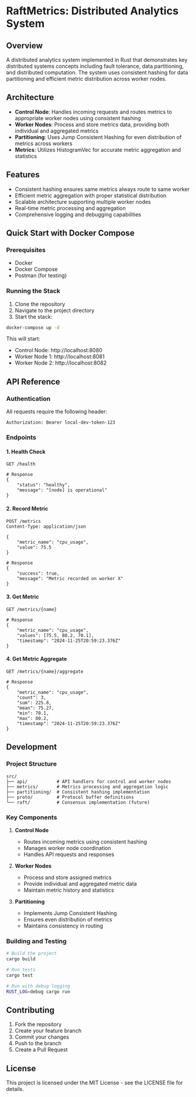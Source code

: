 # RaftMetrics: Distributed Analytics System

## Overview
A distributed analytics system implemented in Rust that demonstrates key distributed systems concepts including fault tolerance, data partitioning, and distributed computation. The system uses consistent hashing for data partitioning and efficient metric distribution across worker nodes.

## Architecture
- **Control Node**: Handles incoming requests and routes metrics to appropriate worker nodes using consistent hashing
- **Worker Nodes**: Process and store metrics data, providing both individual and aggregated metrics
- **Partitioning**: Uses Jump Consistent Hashing for even distribution of metrics across workers
- **Metrics**: Utilizes HistogramVec for accurate metric aggregation and statistics

## Features
- Consistent hashing ensures same metrics always route to same worker
- Efficient metric aggregation with proper statistical distribution
- Scalable architecture supporting multiple worker nodes
- Real-time metric processing and aggregation
- Comprehensive logging and debugging capabilities

## Quick Start with Docker Compose

### Prerequisites
- Docker
- Docker Compose
- Postman (for testing)

### Running the Stack
1. Clone the repository
2. Navigate to the project directory
3. Start the stack:
```bash
docker-compose up -d
```

This will start:
- Control Node: http://localhost:8080
- Worker Node 1: http://localhost:8081
- Worker Node 2: http://localhost:8082

## API Reference

### Authentication
All requests require the following header:
```http
Authorization: Bearer local-dev-token-123
```

### Endpoints

#### 1. Health Check
```http
GET /health

# Response
{
    "status": "healthy",
    "message": "[node] is operational"
}
```

#### 2. Record Metric
```http
POST /metrics
Content-Type: application/json

{
    "metric_name": "cpu_usage",
    "value": 75.5
}

# Response
{
    "success": true,
    "message": "Metric recorded on worker X"
}
```

#### 3. Get Metric
```http
GET /metrics/{name}

# Response
{
    "metric_name": "cpu_usage",
    "values": [75.5, 80.2, 70.1],
    "timestamp": "2024-11-25T20:59:23.376Z"
}
```

#### 4. Get Metric Aggregate
```http
GET /metrics/{name}/aggregate

# Response
{
    "metric_name": "cpu_usage",
    "count": 3,
    "sum": 225.8,
    "mean": 75.27,
    "min": 70.1,
    "max": 80.2,
    "timestamp": "2024-11-25T20:59:23.376Z"
}
```

## Development

### Project Structure
```
src/
├── api/           # API handlers for control and worker nodes
├── metrics/       # Metrics processing and aggregation logic
├── partitioning/  # Consistent hashing implementation
├── proto/         # Protocol buffer definitions
└── raft/          # Consensus implementation (future)
```

### Key Components
1. **Control Node**
   - Routes incoming metrics using consistent hashing
   - Manages worker node coordination
   - Handles API requests and responses

2. **Worker Nodes**
   - Process and store assigned metrics
   - Provide individual and aggregated metric data
   - Maintain metric history and statistics

3. **Partitioning**
   - Implements Jump Consistent Hashing
   - Ensures even distribution of metrics
   - Maintains consistency in routing

### Building and Testing
```bash
# Build the project
cargo build

# Run tests
cargo test

# Run with debug logging
RUST_LOG=debug cargo run
```

## Contributing
1. Fork the repository
2. Create your feature branch
3. Commit your changes
4. Push to the branch
5. Create a Pull Request

## License
This project is licensed under the MIT License - see the LICENSE file for details.
